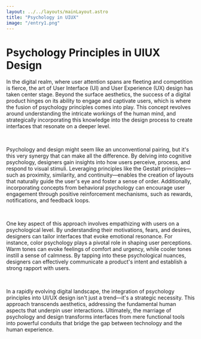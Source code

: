 ```yaml
---
layout: ../../layouts/mainLayout.astro
title: "Psychology in UIUX"
image: "/entry1.png"
---
```


# Psychology Principles in UIUX Design

In the digital realm, where user attention spans are fleeting and competition is fierce, the art of User Interface (UI) and User Experience (UX) design has taken center stage. Beyond the surface aesthetics, the success of a digital product hinges on its ability to engage and captivate users, which is where the fusion of psychology principles comes into play. This concept revolves around understanding the intricate workings of the human mind, and strategically incorporating this knowledge into the design process to create interfaces that resonate on a deeper level.

<br>

Psychology and design might seem like an unconventional pairing, but it's this very synergy that can make all the difference. By delving into cognitive psychology, designers gain insights into how users perceive, process, and respond to visual stimuli. Leveraging principles like the Gestalt principles—such as proximity, similarity, and continuity—enables the creation of layouts that naturally guide the user's eye and foster a sense of order. Additionally, incorporating concepts from behavioral psychology can encourage user engagement through positive reinforcement mechanisms, such as rewards, notifications, and feedback loops.

<br>

One key aspect of this approach involves empathizing with users on a psychological level. By understanding their motivations, fears, and desires, designers can tailor interfaces that evoke emotional resonance. For instance, color psychology plays a pivotal role in shaping user perceptions. Warm tones can evoke feelings of comfort and urgency, while cooler tones instill a sense of calmness. By tapping into these psychological nuances, designers can effectively communicate a product's intent and establish a strong rapport with users.

<br>

In a rapidly evolving digital landscape, the integration of psychology principles into UI/UX design isn't just a trend—it's a strategic necessity. This approach transcends aesthetics, addressing the fundamental human aspects that underpin user interactions. Ultimately, the marriage of psychology and design transforms interfaces from mere functional tools into powerful conduits that bridge the gap between technology and the human experience.